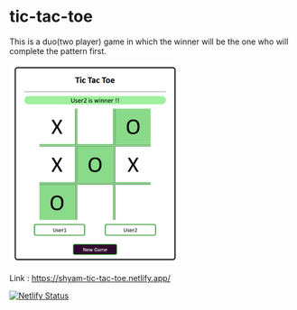 # tic-tac-toe
This is a duo(two player) game in which the winner will be the one who will complete the pattern first.


<img src="Demo-Image.png" width = 300>


Link : https://shyam-tic-tac-toe.netlify.app/

[![Netlify Status](https://api.netlify.com/api/v1/badges/5e158ee7-2151-4030-80b1-7417c25a5d39/deploy-status)](https://app.netlify.com/sites/shyam-tic-tac-toe/deploys)
